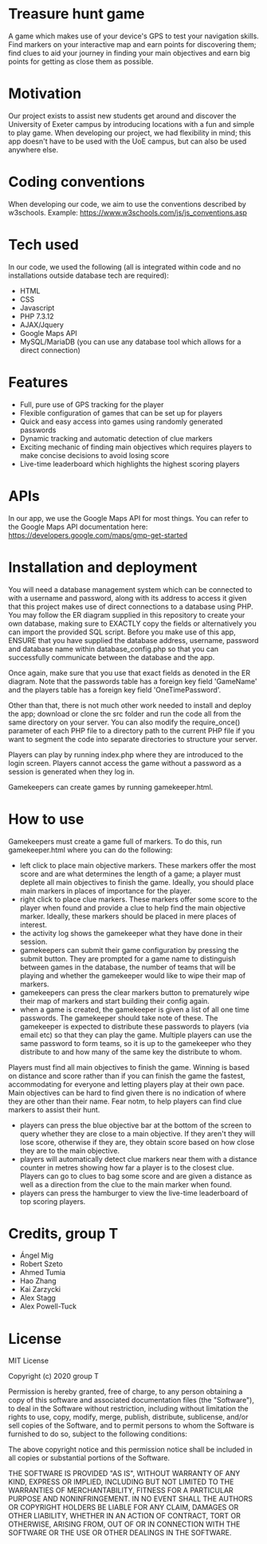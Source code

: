 # Treasure hunt game
A game which makes use of your device's GPS to test your navigation skills. Find markers on your interactive map and earn points for
discovering them; find clues to aid your journey in finding your main objectives and earn big points for getting as close them as possible.

# Motivation
Our project exists to assist new students get around and discover the University of Exeter campus by introducing locations with a fun and
simple to play game. When developing our project, we had flexibility in mind; this app doesn't have to be used with the UoE campus, but can
also be used anywhere else.

# Coding conventions
When developing our code, we aim to use the conventions described by w3schools. Example: https://www.w3schools.com/js/js_conventions.asp

# Tech used
In our code, we used the following (all is integrated within code and no installations outside database tech are required):
  - HTML
  - CSS
  - Javascript
  - PHP 7.3.12
  - AJAX/Jquery
  - Google Maps API
  - MySQL/MariaDB (you can use any database tool which allows for a direct connection)
  
# Features
  - Full, pure use of GPS tracking for the player
  - Flexible configuration of games that can be set up for players
  - Quick and easy access into games using randomly generated passwords
  - Dynamic tracking and automatic detection of clue markers
  - Exciting mechanic of finding main objectives which requires players to make concise decisions to avoid losing score
  - Live-time leaderboard which highlights the highest scoring players

# APIs
In our app, we use the Google Maps API for most things. You can refer to the Google Maps API documentation here: https://developers.google.com/maps/gmp-get-started

# Installation and deployment
You will need a database management system which can be connected to with a username and password, along with its address to access it
given that this project makes use of direct connections to a database using PHP. You may follow the ER diagram supplied in this repository
to create your own database, making sure to EXACTLY copy the fields or alternatively you can import the provided SQL script. Before you 
make use of this app, ENSURE that you have supplied the database address, username, password and database name within database_config.php 
so that you can successfully communicate between the database and the app.

Once again, make sure that you use that exact fields as denoted in the ER diagram. Note that the passwords table has a foreign key field
'GameName' and the players table has a foreign key field 'OneTimePassword'.

Other than that, there is not much other work needed to install and deploy the app; download or clone the src folder and run the code all
from the same directory on your server. You can also modify the require_once() parameter of each PHP file to a directory path to the current PHP
file if you want to segment the code into separate directories to structure your server.

Players can play by running index.php where they are introduced to the login screen. Players cannot access the game without a password as
a session is generated when they log in.

Gamekeepers can create games by running gamekeeper.html.

# How to use
Gamekeepers must create a game full of markers. To do this, run gamekeeper.html where you can do the following:
  - left click to place main objective markers. These markers offer the most score and are what determines the length of a game; a player
  must deplete all main objectives to finish the game. Ideally, you should place main markers in places of importance for the player.
  - right click to place clue markers. These markers offer some score to the player when found and provide a clue to help find the main
  objective marker. Ideally, these markers should be placed in mere places of interest.
  - the activity log shows the gamekeeper what they have done in their session.
  - gamekeepers can submit their game configuration by pressing the submit button. They are prompted for a game name to distinguish between
  games in the database, the number of teams that will be playing and whether the gamekeeper would like to wipe their map of markers.
  - gamekeepers can press the clear markers button to prematurely wipe their map of markers and start building their config again.
  - when a game is created, the gamekeeper is given a list of all one time passwords. The gamekeeper should take note of these. The gamekeeper
  is expected to distribute these passwords to players (via email etc) so that they can play the game. Multiple players can use the same password
  to form teams, so it is up to the gamekeeper who they distribute to and how many of the same key the distribute to whom.
  
Players must find all main objectives to finish the game. Winning is based on distance and score rather than if you can finish
the game the fastest, accommodating for everyone and letting players play at their own pace. Main objectives can be hard to find given
there is no indication of where they are other than their name. Fear notm, to help players can find clue markers to assist their hunt.
  - players can press the blue objective bar at the bottom of the screen to query whether they are close to a main objective. If they aren't
  they will lose score, otherwise if they are, they obtain score based on how close they are to the main objective.
  - players will automatically detect clue markers near them with a distance counter in metres showing how far a player is to the closest
  clue. Players can go to clues to bag some score and are given a distance as well as a direction from the clue to the main marker when found.
  - players can press the hamburger to view the live-time leaderboard of top scoring players.
  
# Credits, group T
  - Ángel Mig
  - Robert Szeto
  - Ahmed Tumia
  - Hao Zhang
  - Kai Zarzycki
  - Alex Stagg
  - Alex Powell-Tuck
  
# License
MIT License

Copyright (c) 2020 group T

Permission is hereby granted, free of charge, to any person obtaining a copy
of this software and associated documentation files (the "Software"), to deal
in the Software without restriction, including without limitation the rights
to use, copy, modify, merge, publish, distribute, sublicense, and/or sell
copies of the Software, and to permit persons to whom the Software is
furnished to do so, subject to the following conditions:

The above copyright notice and this permission notice shall be included in all
copies or substantial portions of the Software.

THE SOFTWARE IS PROVIDED "AS IS", WITHOUT WARRANTY OF ANY KIND, EXPRESS OR
IMPLIED, INCLUDING BUT NOT LIMITED TO THE WARRANTIES OF MERCHANTABILITY,
FITNESS FOR A PARTICULAR PURPOSE AND NONINFRINGEMENT. IN NO EVENT SHALL THE
AUTHORS OR COPYRIGHT HOLDERS BE LIABLE FOR ANY CLAIM, DAMAGES OR OTHER
LIABILITY, WHETHER IN AN ACTION OF CONTRACT, TORT OR OTHERWISE, ARISING FROM,
OUT OF OR IN CONNECTION WITH THE SOFTWARE OR THE USE OR OTHER DEALINGS IN THE
SOFTWARE.
